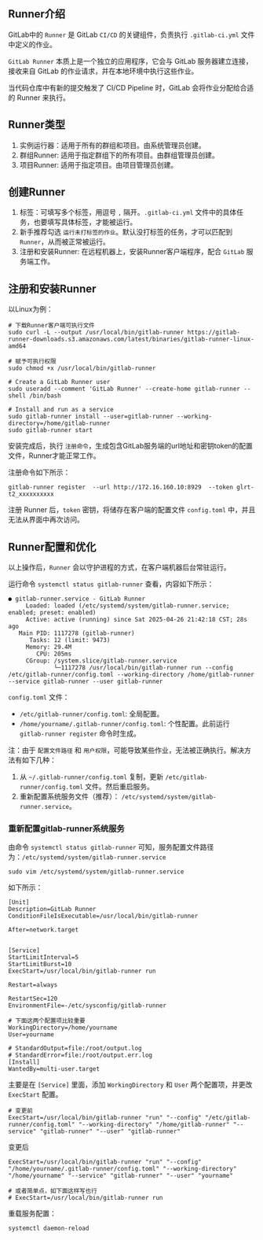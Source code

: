 ## Runner介绍

GitLab中的 `Runner` 是 GitLab `CI/CD` 的关键组件，负责执行 `.gitlab-ci.yml` 文件中定义的作业。

`GitLab Runner` 本质上是一个独立的应用程序，它会与 GitLab 服务器建立连接，接收来自 GitLab 的作业请求，并在本地环境中执行这些作业。

当代码仓库中有新的提交触发了 CI/CD Pipeline 时，GitLab 会将作业分配给合适的 Runner 来执行。


## Runner类型

1. 实例运行器：适用于所有的群组和项目。由系统管理员创建。
2. 群组Runner: 适用于指定群组下的所有项目。由群组管理员创建。
3. 项目Runner: 适用于指定项目。由项目管理员创建。


## 创建Runner

1. 标签：可填写多个标签，用逗号 `,` 隔开。`.gitlab-ci.yml` 文件中的具体任务，也要填写具体标签，才能被运行。
2. 新手推荐勾选 `运行未打标签的作业`。默认没打标签的任务，才可以匹配到 `Runner`，从而被正常被运行。
3. 注册和安装Runner: 在远程机器上，安装Runner客户端程序，配合 `GitLab` 服务端工作。


## 注册和安装Runner

以Linux为例：

```
# 下载Runner客户端可执行文件
sudo curl -L --output /usr/local/bin/gitlab-runner https://gitlab-runner-downloads.s3.amazonaws.com/latest/binaries/gitlab-runner-linux-amd64

# 赋予可执行权限
sudo chmod +x /usr/local/bin/gitlab-runner

# Create a GitLab Runner user
sudo useradd --comment 'GitLab Runner' --create-home gitlab-runner --shell /bin/bash

# Install and run as a service
sudo gitlab-runner install --user=gitlab-runner --working-directory=/home/gitlab-runner
sudo gitlab-runner start
```

安装完成后，执行 `注册命令`，生成包含GitLab服务端的url地址和密钥token的配置文件，Runner才能正常工作。

注册命令如下所示：

```
gitlab-runner register  --url http://172.16.160.10:8929  --token glrt-t2_xxxxxxxxxx
```

注册 Runner 后，`token` 密钥，将储存在客户端的配置文件 `config.toml` 中，并且无法从界面中再次访问。


## Runner配置和优化

以上操作后，`Runner` 会以守护进程的方式，在客户端机器后台常驻运行。

运行命令 `systemctl status gitlab-runner` 查看，内容如下所示：

```
● gitlab-runner.service - GitLab Runner
     Loaded: loaded (/etc/systemd/system/gitlab-runner.service; enabled; preset: enabled)
     Active: active (running) since Sat 2025-04-26 21:42:18 CST; 28s ago
   Main PID: 1117278 (gitlab-runner)
      Tasks: 12 (limit: 9473)
     Memory: 29.4M
        CPU: 205ms
     CGroup: /system.slice/gitlab-runner.service
             └─1117278 /usr/local/bin/gitlab-runner run --config /etc/gitlab-runner/config.toml --working-directory /home/gitlab-runner --service gitlab-runner --user gitlab-runner
```

`config.toml` 文件：

- `/etc/gitlab-runner/config.toml`: 全局配置。
- `/home/yourname/.gitlab-runner/config.toml`: 个性配置。此前运行 `gitlab-runner register` 命令时生成。

注：由于 `配置文件路径` 和 `用户权限`，可能导致某些作业，无法被正确执行。解决方法有如下几种：

1. 从 `~/.gitlab-runner/config.toml` 复制，更新 `/etc/gitlab-runner/config.toml` 文件。然后重启服务。
2. 重新配置系统服务文件（推荐）： `/etc/systemd/system/gitlab-runner.service`。


### 重新配置gitlab-runner系统服务

由命令 `systemctl status gitlab-runner` 可知，服务配置文件路径为：`/etc/systemd/system/gitlab-runner.service`

```
sudo vim /etc/systemd/system/gitlab-runner.service
```

如下所示：

```
[Unit]
Description=GitLab Runner
ConditionFileIsExecutable=/usr/local/bin/gitlab-runner

After=network.target


[Service]
StartLimitInterval=5
StartLimitBurst=10
ExecStart=/usr/local/bin/gitlab-runner run

Restart=always

RestartSec=120
EnvironmentFile=-/etc/sysconfig/gitlab-runner

# 下面这两个配置项比较重要
WorkingDirectory=/home/yourname
User=yourname

# StandardOutput=file:/root/output.log
# StandardError=file:/root/output.err.log
[Install]
WantedBy=multi-user.target
```

主要是在 `[Service]` 里面，添加 `WorkingDirectory` 和 `User` 两个配置项，并更改 `ExecStart` 配置。

```
# 变更前
ExecStart=/usr/local/bin/gitlab-runner "run" "--config" "/etc/gitlab-runner/config.toml" "--working-directory" "/home/gitlab-runner" "--service" "gitlab-runner" "--user" "gitlab-runner"
```

变更后
```
ExecStart=/usr/local/bin/gitlab-runner "run" "--config" "/home/yourname/.gitlab-runner/config.toml" "--working-directory" "/home/yourname" "--service" "gitlab-runner" "--user" "yourname"

# 或者简单点，如下面这样写也行
# ExecStart=/usr/local/bin/gitlab-runner run
```

重载服务配置：

```
systemctl daemon-reload
```
